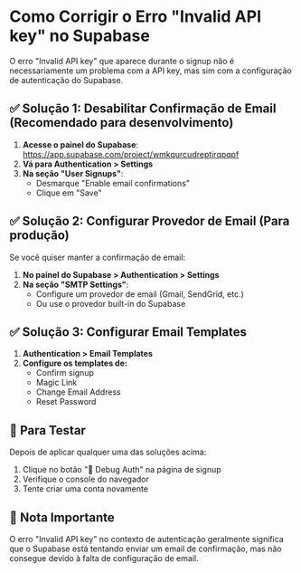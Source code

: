 # Como Corrigir o Erro "Invalid API key" no Supabase

O erro "Invalid API key" que aparece durante o signup não é necessariamente um problema com a API key, mas sim com a configuração de autenticação do Supabase.

## ✅ Solução 1: Desabilitar Confirmação de Email (Recomendado para desenvolvimento)

1. **Acesse o painel do Supabase**: https://app.supabase.com/project/wmkqurcudreptjrqpqpf
2. **Vá para Authentication > Settings**
3. **Na seção "User Signups"**:
   - Desmarque "Enable email confirmations"
   - Clique em "Save"

## ✅ Solução 2: Configurar Provedor de Email (Para produção)

Se você quiser manter a confirmação de email:

1. **No painel do Supabase > Authentication > Settings**
2. **Na seção "SMTP Settings"**:
   - Configure um provedor de email (Gmail, SendGrid, etc.)
   - Ou use o provedor built-in do Supabase

## ✅ Solução 3: Configurar Email Templates

1. **Authentication > Email Templates**
2. **Configure os templates de:**
   - Confirm signup
   - Magic Link
   - Change Email Address
   - Reset Password

## 🔧 Para Testar

Depois de aplicar qualquer uma das soluções acima:
1. Clique no botão "🔧 Debug Auth" na página de signup
2. Verifique o console do navegador
3. Tente criar uma conta novamente

## 📝 Nota Importante

O erro "Invalid API key" no contexto de autenticação geralmente significa que o Supabase está tentando enviar um email de confirmação, mas não consegue devido à falta de configuração de email.
